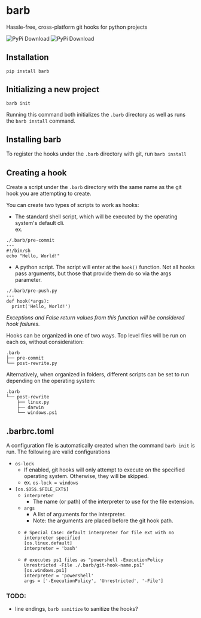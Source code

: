 # barb
Hassle-free, cross-platform git hooks for python projects

![PyPi Download](https://img.shields.io/pypi/v/barb)
![PyPi Download](https://img.shields.io/pypi/l/barb)

[//]: # (![PyPi Download]&#40;https://img.shields.io/pypi/pyversions/barb&#41;)

## Installation
`pip install barb`

## Initializing a new project
`barb init`

Running this command both initializes the `.barb` directory as well as runs the `barb install` command.

## Installing barb
To register the hooks under the `.barb` directory with git, run `barb install`

## Creating a hook
Create a script under the `.barb` directory with the same name as the git hook you are attempting to create.

You can create two types of scripts to work as hooks:
- The standard shell script, which will be executed by the operating system's default cli.  
ex.
```shell
./.barb/pre-commit
---
#!/bin/sh
echo "Hello, World!"
```
- A python script. The script will enter at the `hook()` function. Not all hooks pass arguments, but those that provide
them do so via the args parameter.
```shell
./.barb/pre-push.py
---
def hook(*args):
  print('Hello, World!')
```
_Exceptions and False return values from this function will be considered hook failures._

Hooks can be organized in one of two ways. Top level files will be run on each os, without consideration:
```
.barb
├── pre-commit
└── post-rewrite.py
```

Alternatively, when organized in folders, different scripts can be set to run depending on the operating system:
```
.barb
└── post-rewrite
    ├── linux.py
    ├── darwin
    └── windows.ps1
```

## .barbrc.toml
A configuration file is automatically created when the command `barb init` is run. The following are valid configurations
- `os-lock`
  - If enabled, git hooks will only attempt to execute on the specified operating system. Otherwise, they will be skipped.
  - ex. `os-lock = windows`
- `[os.$OS$.$FILE_EXT$]`
  - `interpreter`
    - The name (or path) of the interpreter to use for the file extension.
  - `args`
    - A list of arguments for the interpreter.
    - Note: the arguments are placed before the git hook path.
  - ```shell
    # Special Case: default interpreter for file ext with no interpreter specified
    [os.linux.default] 
    interpreter = 'bash'
  - ```shell
    # executes ps1 files as "powershell -ExecutionPolicy Unrestricted -File ./.barb/git-hook-name.ps1"
    [os.windows.ps1]
    interpreter = 'powershell'
    args = ['-ExecutionPolicy', 'Unrestricted', '-File']

### TODO:
- line endings, `barb sanitize` to sanitize the hooks?